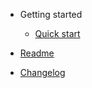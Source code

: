 * Getting started

  * [Quick start](quickstart.md)

* [Readme](README.md)
* [Changelog](changelog.md)
